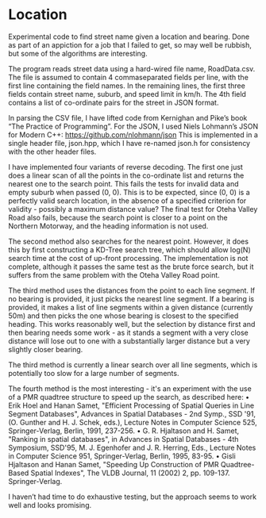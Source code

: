 # Location
Experimental code to find street name given a location and bearing. Done as part of an appiction for a job that I failed to get, so may well be rubbish, but some of the algorithms are interesting.

The program reads street data using a hard-wired file name, RoadData.csv. The file is assumed to contain 4 commaseparated
fields per line, with the first line containing the field names. In the remaining lines, the
first three fields contain street name, suburb, and speed limit in km/h. The 4th field contains a list
of co-ordinate pairs for the street in JSON format.

In parsing the CSV file, I have lifted code from Kernighan and Pike’s book “The Practice of
Programming”. For the JSON, I used Niels Lohmann’s JSON for Modern C++:
https://github.com/nlohmann/json
This is implemented in a single header file, json.hpp, which I have re-named json.h for
consistency with the other header files.

I have implemented four variants of reverse decoding. The first one just does a linear scan of all
the points in the co-ordinate list and returns the nearest one to the search point. This fails the
tests for invalid data and empty suburb when passed (0, 0). This is to be expected, since (0, 0) is a
perfectly valid search location, in the absence of a specified criterion for validity - possibly a
maximum distance value? The final test for Oteha Valley Road also fails, because the search point
is closer to a point on the Northern Motorway, and the heading information is not used.

The second method also searches for the nearest point. However, it does this by first constructing
a KD-Tree search tree, which should allow log(N) search time at the cost of up-front processing.
The implementation is not complete, although it passes the same test as the brute force search,
but it suffers from the same problem with the Oteha Valley Road point.

The third method uses the distances from the point to each line segment. If no bearing is
provided, it just picks the nearest line segment. If a bearing is provided, it makes a list of line
segments within a given distance (currently 50m) and then picks the one whose bearing is closest
to the specified heading. This works reasonably well, but the selection by distance first and then
bearing needs some work - as it stands a segment with a very close distance will lose out to one
with a substantially larger distance but a very slightly closer bearing.

The third method is currently a linear search over all line segments, which is potentially too slow
for a large number of segments. 

The fourth method is the most interesting - it's an experiment with the use of a PMR
quadtree structure to speed up the search, as described here:
• Erik Hoel and Hanan Samet, "Efficient Processing of Spatial Queries in Line Segment
Databases", Advances in Spatial Databases - 2nd Symp., SSD '91, (O. Gunther and H. J. Schek,
eds.), Lecture Notes in Computer Science 525, Springer-Verlag, Berlin, 1991, 237-256.
• G. R. Hjaltason and H. Samet, "Ranking in spatial databases", in Advances in Spatial Databases -
4th Symposium, SSD'95, M. J. Egenhofer and J. R. Herring, Eds., Lecture Notes in Computer
Science 951, Springer-Verlag, Berlin, 1995, 83-95.
• Gisli Hjaltason and Hanan Samet, "Speeding Up Construction of PMR Quadtree-Based Spatial
Indexes", The VLDB Journal, 11 (2002) 2, pp. 109-137. Springer-Verlag.

I haven’t had time to do exhaustive testing, but the approach seems to work well and looks
promising.
